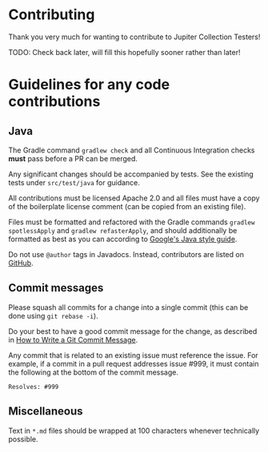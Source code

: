 Contributing
===

Thank you very much for wanting to contribute to Jupiter Collection Testers!

TODO: Check back later, will fill this hopefully sooner rather than later!

Guidelines for any code contributions
===

Java
---

The Gradle command `gradlew check` and all Continuous Integration checks **must** pass before a PR
can be merged.

Any significant changes should be accompanied by tests. See the existing tests under `src/test/java`
for guidance.

All contributions must be licensed Apache 2.0 and all files must have a copy of the boilerplate
license comment (can be copied from an existing file).

Files must be formatted and refactored with the Gradle commands `gradlew spotlessApply` and `gradlew
refasterApply`, and should additionally be formatted as best as you can according to
[Google's Java style guide](https://google.github.io/styleguide/javaguide.html).

Do not use `@author` tags in Javadocs. Instead, contributors are listed on
[GitHub](https://github.com/jbduncan/jupiter-collection-testers).

Commit messages
---

Please squash all commits for a change into a single commit (this can be done using
`git rebase -i`).

Do your best to have a good commit message for the change, as described in
[How to Write a Git Commit Message](https://chris.beams.io/posts/git-commit/).

Any commit that is related to an existing issue must reference the issue. For example, if a commit
in a pull request addresses issue #999, it must contain the following at the bottom of the commit
message.
```
Resolves: #999
```

Miscellaneous
---

Text in `*.md` files should be wrapped at 100 characters whenever technically possible.
